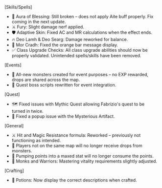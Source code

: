 [Skills/Spells]

- 🛑 Aura of Blessing: Still broken – does not apply Aite buff properly. Fix coming in the next update.
- ⚔️ Fury: Slight damage nerf applied.
- 🛡️ Adaptive Skin: Fixed AC and MR calculations when the effect ends.
- 🔥 Deo Lamh & Deo Searg: Damage reworked for balance.
- 🔶 Mor Cradh: Fixed the orange bar message display.
- ✅ Class Upgrade Checks: All class upgrade abilities should now be properly validated. Unintended spells/skills have been removed.

[Events]

- 🎉 All-new monsters created for event purposes – no EXP rewarded, drops are shared across the map.
- 🎯 Quest boss scripts rewritten for event integration.

[Quest]

- 🗺️ Fixed issues with Mythic Quest allowing Fabrizio's quest to be turned in twice.
- 🧐 Fixed a popup issue with the Mysterious Artifact.

[General]

- ⚔️ Hit and Magic Resistance formula: Reworked – previously not functioning as intended.
- 🚫 Players not on the same map will no longer receive drops from monsters.
- 🔄 Pumping points into a maxed stat will no longer consume the points.
- 💪 Monks and Warriors: Mastering vitality requirements slightly adjusted.

[Crafting]

- 🧪 Potions: Now display the correct descriptions when crafted.
